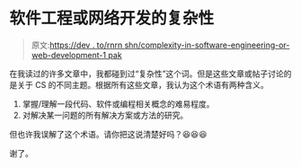 # 软件工程或网络开发的复杂性

> 原文:[https://dev . to/rnrn shn/complexity-in-software-engineering-or-web-development-1 pak](https://dev.to/rnrnshn/complexity-in-software-engineering-or-web-development-1pak)

在我读过的许多文章中，我都碰到过“复杂性”这个词。但是这些文章或帖子讨论的是关于 CS 的不同主题。根据所有这些文章，我认为这个术语有两种含义。

1.  掌握/理解一段代码、软件或编程相关概念的难易程度。
2.  对解决某一问题的所有解决方案或方法的研究。

但也许我误解了这个术语。请你把这说清楚好吗？😆😆😆

谢了。